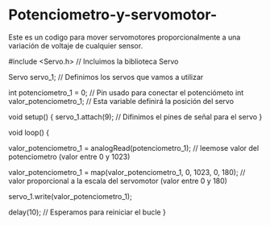 # Potenciometro-y-servomotor-
Este es un codigo para mover servomotores proporcionalmente a una variación de voltaje de cualquier sensor.

#include <Servo.h> // Incluimos la biblioteca Servo

Servo servo_1;  // Definimos los servos que vamos a utilizar

int potenciometro_1 = 0;  // Pin usado para conectar el potenciómeto
int valor_potenciometro_1;    // Esta variable definirá la posición del servo

void setup() {
servo_1.attach(9);  // Difinimos el pines de señal para el servo
}

void loop() {
  
valor_potenciometro_1 = analogRead(potenciometro_1);
// leemose valor del potenciometro (valor entre 0 y 1023)

valor_potenciometro_1 = map(valor_potenciometro_1, 0, 1023, 0, 180);
// valor proporcional a la escala del servomotor (valor entre 0 y 180)

servo_1.write(valor_potenciometro_1);

delay(10);
// Esperamos para reiniciar el bucle
}
